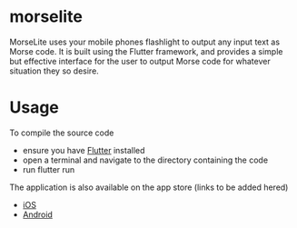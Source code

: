 # morselite

MorseLite uses your mobile phones flashlight to output any input text as Morse code. It is built using the Flutter framework, and provides a simple but effective interface for the user to output Morse code for whatever situation they so desire.

# Usage

To compile the source code
* ensure you have [Flutter](https://flutter.dev/docs/get-started/install) installed
* open a terminal and navigate to the directory containing the code
* run flutter run

The application is also available on the app store (links to be added hered)
* [iOS]()
* [Android]()
